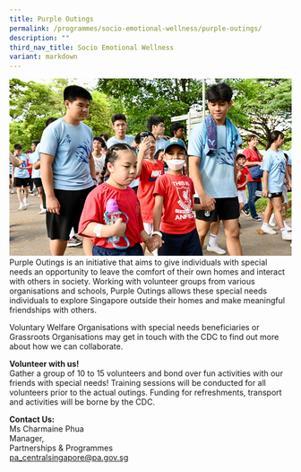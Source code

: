 ```yaml
---
title: Purple Outings
permalink: /programmes/socio-emotional-wellness/purple-outings/
description: ""
third_nav_title: Socio Emotional Wellness
variant: markdown
---
```

![Purple Outing](/images/Programmes/PO3.jpg)
Purple Outings is an initiative that aims to give individuals with special needs an opportunity to leave the comfort of their own homes and interact with others in society. Working with volunteer groups from various organisations and schools, Purple Outings allows these special needs individuals to explore Singapore outside their homes and make meaningful friendships with others.

Voluntary Welfare Organisations with special needs beneficiaries or Grassroots Organisations may get in touch with the CDC to find out more about how we can collaborate.

**Volunteer with us!**  
Gather a group of 10 to 15 volunteers and bond over fun activities with our friends with special needs! Training sessions will be conducted for all volunteers prior to the actual outings. Funding for refreshments, transport and activities will be borne by the CDC. 

**Contact Us:**  
Ms Charmaine Phua  
Manager,&nbsp;  
Partnerships &amp; Programmes  
[pa\_centralsingapore@pa.gov.sg](mailto:pa_centralsingapore@pa.gov.sg)